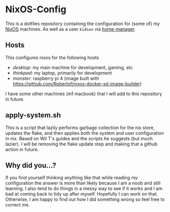# NixOS-Config

This is a dotfiles repository containing the configuration for (some of) my [NixOS](https://nixos.org/) machines. As well as a user `kidsan` via [home-manager](https://github.com/nix-community/home-manager).

## Hosts

This configures nixos for the following hosts

+ _desktop_: my main machine for development, gaming, etc
+ _thinkpad_: my laptop, primarily for development
+ _monster_: raspberry pi 4 (image built with https://github.com/Robertof/nixos-docker-sd-image-builder)

I have some other machines (m1 macbook) that I will add to this repository in future.

## apply-system.sh

This is a script that lazily performs garbage collection for the nix store, updates the flake, and then applies both the system and user configuration in nix. Based on Wil T's guides and the scripts he suggests (but much lazier). I will be removing the flake update step and making that a github action in future.

## Why did you...?

If you find yourself thinking anything like that while reading my configuration the answer is more than likely because I am a noob and still learning. I also tend to do things in a messy way to see if it works and I am bad at coming back to tidy up after myself. Hopefully I can work on that. Otherwise, I am happy to find out how I did something wrong so feel free to correct me.